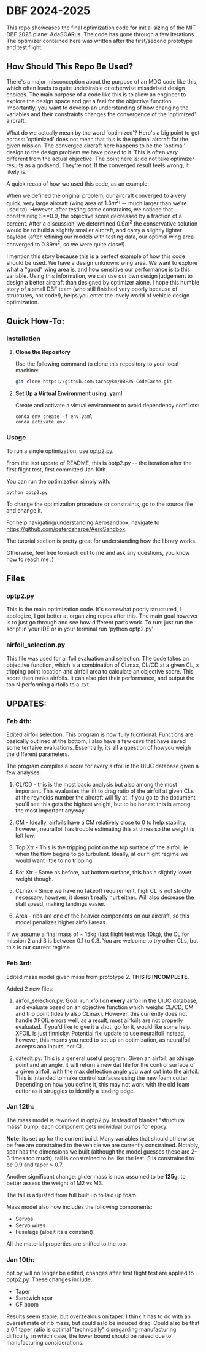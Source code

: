 # DBF 2024-2025 
This repo showcases the final optimization code for initial sizing of the MIT DBF 2025 plane: AdaSOARus. The code has gone through a few iterations. The optimizer contained here was written after the first/second prototype and test flight. 

## How Should This Repo Be Used?
There's a major misconception about the purpose of an MDO code like this, which often leads to quite undesirable or otherwise misadvised design choices. The main purpose of a code like this is to allow an engineer to explore the design space and get a feel for the objective function. Importantly, you want to develop an understanding of how changing the variables and their constraints changes the convergence of the 'optimized' aircraft.

What do we actually mean by the word 'optimized'? Here's a big point to get across: 'optimized' does not mean that this is the optimal aircraft for the given mission. The converged aircraft here happens to be the 'optimal' design to the design problem we have posed to it. This is often *very* different from the actual objective. The point here is: do not take optimizer results as a godsend. They're not. If the converged result feels wrong, it likely is. 

A quick recap of how we used this code, as an example:

When we defined the original problem, our aircraft converged to a very quick, very large aircraft (wing area of $1.3m^2$! -- much larger than we're used to). However, after testing some constraints, we noticed that constraining S==0.9, the objective score decreased by a fraction of a percent. After a discussion, we determined $0.9m^2$ the conservative solution would be to build a slightly smaller aircraft, and carry a slightly lighter payload (after refining our models with testing data, our optimal wing area converged to $0.89m^2$, so we were quite close!).

I mention this story because this is a perfect example of how this code should be used. We have a design unknown: wing area. We want to explore what a "good" wing area is, and how sensitive our performance is to this variable. Using this information, we can use our own design judgement to design a better aircraft than designed by optimizer alone. I hope this humble story of a small DBF team (who still finished very poorly because of structures, not code!), helps you enter the lovely world of vehicle design optimization.

## Quick How-To:
### Installation

1. **Clone the Repository**

   Use the following command to clone this repository to your local machine:
   ```bash
   git clone https://github.com/tarasykm/DBF25-CodeCache.git
   ```

2. **Set Up a Virtual Environment using .yaml**

   Create and activate a virtual environment to avoid dependency conflicts:
   ```terminal
   conda env create -f env.yaml
   conda activate env
   ```

### Usage
To run a single optimization, use optp2.py.

From the last update of README, this is optp2.py -- the iteration after the first flight test, first committed Jan 10th. 

You can run the optimization simply with:

``python optp2.py``

To change the optimization procedure or constraints, go to the source file and change it.

For help navigating/understanding Aerosandbox, navigate to https://github.com/peterdsharpe/AeroSandbox.

The tutorial section is pretty great for understanding how the library works. 

Otherwise, feel free to reach out to me and ask any questions, you know how to reach me :)

## Files

### optp2.py
This is the main optimization code. It's somewhat poorly structured, I apologize, I got better at organizing repos after this. The main goal however is to just go through and see how different parts work. To run: just run the script in your IDE or in your terminal run 'python optp2.py'

### airfoil_selection.py
This file was used for airfoil evaluation and selection. The code takes an objective function, which is a combination of CLmax, CL/CD at a given CL, x tripping point location and airfoil area to calculate an objective score. This score then ranks airfoils. It can also plot their performance, and output the top N performing airfoils to a .txt.

## UPDATES:
### Feb 4th:

Edited airfoil selection. This program is now fully fucntional. Functions are basically outlined at the bottom, I also have a few csvs that have saved some tentaive evaluations. Essentially, its all a question of howyou weigh the different parameters.

The program compiles a score for every airfoil in the UIUC database given a few analyses. 

1. CL/CD - this is the most basic analysis but also among the most important. This evaluates the lift to drag ratio of the airfoil at given CLs at the reynolds number the aircraft will fly at. If you go to the document you'll see this gets the highest weight, but to be honest this is among the most important anyway. 

2. CM - Ideally, airfoils have a CM relatively close to 0 to help stability, however, neuralfoil has trouble estimating this at times so the weight is left low. 

3. Top Xtr - This is the tripping point on the top surface of the airfoil, ie when the flow begins to go turbulent. Ideally, at our flight regime we would want little to no tripping. 

4. Bot Xtr - Same as before, but bottom surface, this has a slightly lower weight though. 

5. CLmax - Since we have no takeoff requirement, high CL is not strictly necessary, however, it doesn't really hurt either. Will also decrease the stall speed, making landings easier.

6. Area - ribs are one of the heavier components on our aircraft, so this model penalizes higher airfoil areas.

If we assume a final mass of ~ 15kg (last flight test was 10kg), the CL for mission 2 and 3 is between 0.1 to 0.3. You are welcome to try other CLs, but this is our current regime. 

### Feb 3rd:
Edited mass model given mass from prototype 2. **THIS IS INCOMPLETE**. 

Added 2 new files:
1. airfoil_selection.py:
   Goal: run xfoil on **every** airfoil in the UIUC database, and evaluate based on an objective function which weighs CL/CD, CM and trip point (ideally also CLmax). However, this currently does not handle XFOIL errors well, as a result, most airfoils are not properly evaluated. If you'd like to gve it a shot, go for it, would like some help. XFOIL is just finnicky. Potential fix: update to use neuralfoil instead, however, this means you need to set up an optimization, as neuralfoil accepts aoa inputs, not CL. 

2. datedit.py:
   This is a general useful program. Given an airfoil, an xhinge point and an angle, it will return a new dat file for the control surface of a given airfoil, with the max deflection angle you want cut into the airfoil. This is intended to make control surfaces using the new foam cutter. Depending on how you define it, this may not work with the old foam cutter as it struggles to identify a leading edge. 

### Jan 12th:
The mass model is reworked in optp2.py. Instead of blanket "structural mass" bump, each component gets individual bumps for epoxy. 

**Note**: its set up for the current build. Many variables that should otherwise be free are constrained to the vehicle we are currently constrained. Notably, spar has the dimensions we built (although the model guesses these are 2-3 times too much), tail is constrained to be like the last. S is constrained to be 0.9 and taper > 0.7.

Another significant change: glider mass is now assumed to be **125g**, to better assess the weight of M2 vs M3. 

The tail is adjusted from full built up to laid up foam. 

Mass model also now includes the following components:
 - Servos
 - Servo wires
 - Fuselage (albeit its a constant)

All the material properties are shifted to the top. 
### Jan 10th:
opt.py will no longer be edited, changes after first flight test are applied to optp2.py. These changes include:
 - Taper
 - Sandwich spar
 - CF boom

Results seem stable, but overzealous on taper. I think it has to do with an overestimate of rib mass, but could aslo be induced drag. Could also be that a 0.1 taper ratio is optimal "technically" disregarding manufacturing difficulty, in which case, the lower bound should be raised due to manufacturing considerations.